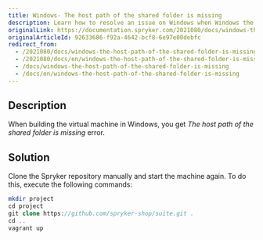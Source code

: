 ```yaml
---
title: Windows- The host path of the shared folder is missing
description: Learn how to resolve an issue on Windows when Windows the host path of the shared folder is missing
originalLink: https://documentation.spryker.com/2021080/docs/windows-the-host-path-of-the-shared-folder-is-missing
originalArticleId: 92633686-f92a-4642-bcf8-6e97e00debfc
redirect_from:
  - /2021080/docs/windows-the-host-path-of-the-shared-folder-is-missing
  - /2021080/docs/en/windows-the-host-path-of-the-shared-folder-is-missing
  - /docs/windows-the-host-path-of-the-shared-folder-is-missing
  - /docs/en/windows-the-host-path-of-the-shared-folder-is-missing
---
```


## Description
When building the virtual machine in Windows, you get *The host path of the shared folder is missing* error.

## Solution
Clone the Spryker repository manually and start the machine again. To do this, execute the following commands:

```php
mkdir project
cd project
git clone https://github.com/spryker-shop/suite.git .
cd ..
vagrant up
```
